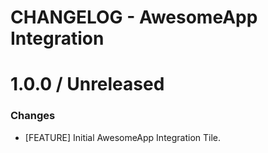 # CHANGELOG - AwesomeApp Integration

1.0.0 / Unreleased
==================
### Changes

* [FEATURE] Initial AwesomeApp Integration Tile.
